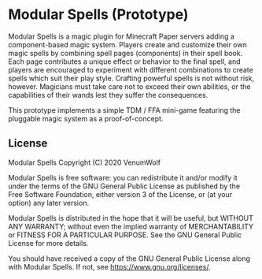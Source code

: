 # Modular Spells (Prototype)

Modular Spells is a magic plugin for Minecraft Paper servers adding a component-based magic system.  Players create and 
customize their own magic spells by combining spell pages (components) in their spell book.  Each page contributes a 
unique effect or behavior to the final spell, and players are encouraged to experiment with different combinations to
create spells which suit their play style.  Crafting powerful spells is not without risk, however. Magicians must take 
care not to exceed their own abilities, or the capabilities of their wands lest they suffer the consequences.

This prototype implements a simple TDM / FFA mini-game featuring the pluggable magic system as a proof-of-concept.

## License

Modular Spells Copyright (C) 2020  VenumWolf

Modular Spells is free software: you can redistribute it and/or modify
it under the terms of the GNU General Public License as published by
the Free Software Foundation, either version 3 of the License, or
(at your option) any later version.

Modular Spells is distributed in the hope that it will be useful,
but WITHOUT ANY WARRANTY; without even the implied warranty of
MERCHANTABILITY or FITNESS FOR A PARTICULAR PURPOSE.  See the
GNU General Public License for more details.

You should have received a copy of the GNU General Public License
along with Modular Spells.  If not, see <https://www.gnu.org/licenses/>.